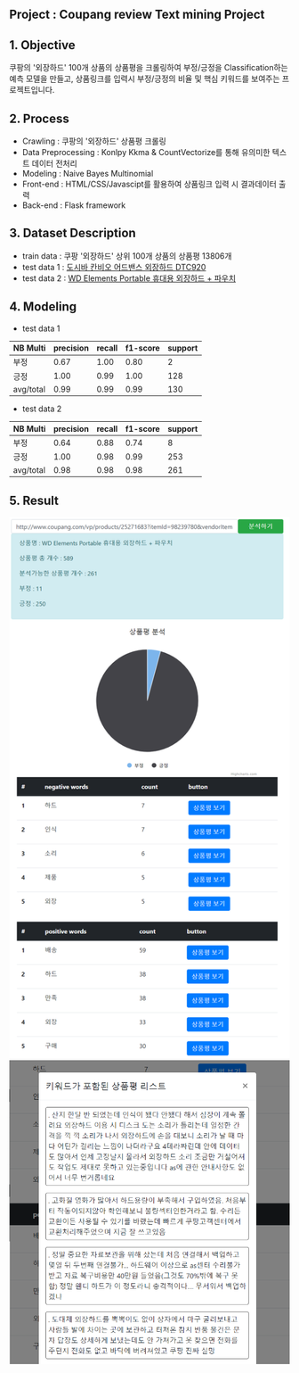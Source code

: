 ## Project : Coupang review Text mining Project

## 1. Objective
쿠팡의 '외장하드' 100개 상품의 상품평을 크롤링하여 부정/긍정을 Classification하는 예측 모델을 만들고, 상품링크를 입력시 부정/긍정의 비율 및 핵심 키워드를 보여주는 프로젝트입니다.

## 2. Process
- Crawling : 쿠팡의 '외장하드' 상품평 크롤링
- Data Preprocessing : Konlpy Kkma & CountVectorize를 통해 유의미한 텍스트 데이터 전처리
- Modeling : Naive Bayes Multinomial
- Front-end : HTML/CSS/Javascipt를 활용하여 상품링크 입력 시 결과데이터 출력
- Back-end : Flask framework

## 3. Dataset Description
- train data : 쿠팡 '외장하드' 상위 100개 상품의 상품평 13806개
- test data 1 : [도시바 칸비오 어드밴스 외장하드 DTC920](http://www.coupang.com/vp/products/49867193)
- test data 2 : [WD Elements Portable 휴대용 외장하드 + 파우치](http://www.coupang.com/vp/products/25271683)


## 4. Modeling
- test data 1

NB Multi|precision|recall|f1-score|support
-----|--------|--------|-----|----
부정|0.67|1.00|0.80|2
긍정|1.00|0.99|1.00|128
avg/total|0.99|0.99|0.99|130

- test data 2

NB Multi|precision|recall|f1-score|support
-----|--------|--------|-----|----
부정|0.64|0.88|0.74|8
긍정|1.00|0.98|0.99|253
avg/total|0.98|0.98|0.98|261



## 5. Result
<img src="img/test data 1 result.png">

<img src="img/test data 1 result_1.png">
